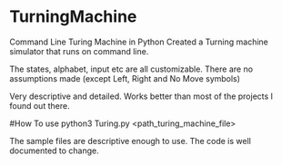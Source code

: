 # TurningMachine
Command Line Turing Machine in Python
Created a Turning machine simulator that runs on command line.

The states, alphabet, input etc are all customizable. There are no assumptions made (except Left, Right and No Move symbols)

Very descriptive and detailed. Works better than most of the projects I found out there.

#How To use
python3 Turing.py <path_turing_machine_file>

The sample files are descriptive enough to use. The code is well documented to change.
